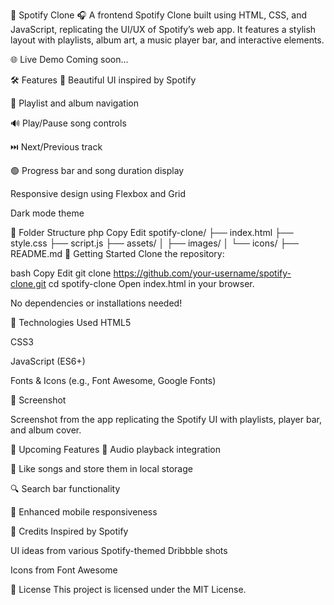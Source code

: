 🎵 Spotify Clone 🎧
A frontend Spotify Clone built using HTML, CSS, and JavaScript, replicating the UI/UX of Spotify’s web app. It features a stylish layout with playlists, album art, a music player bar, and interactive elements.


🌐 Live Demo
Coming soon...

🛠️ Features
🎨 Beautiful UI inspired by Spotify

📁 Playlist and album navigation

🔊 Play/Pause song controls

⏭️ Next/Previous track

🟢 Progress bar and song duration display

Responsive design using Flexbox and Grid

Dark mode theme

📂 Folder Structure
php
Copy
Edit
spotify-clone/
├── index.html
├── style.css
├── script.js
├── assets/
│   ├── images/
│   └── icons/
├── README.md
🚀 Getting Started
Clone the repository:

bash
Copy
Edit
git clone https://github.com/your-username/spotify-clone.git
cd spotify-clone
Open index.html in your browser.

No dependencies or installations needed!

🧰 Technologies Used
HTML5

CSS3

JavaScript (ES6+)

Fonts & Icons (e.g., Font Awesome, Google Fonts)

📸 Screenshot

Screenshot from the app replicating the Spotify UI with playlists, player bar, and album cover.

🎯 Upcoming Features
🎵 Audio playback integration

💚 Like songs and store them in local storage

🔍 Search bar functionality

📱 Enhanced mobile responsiveness

🙌 Credits
Inspired by Spotify

UI ideas from various Spotify-themed Dribbble shots

Icons from Font Awesome

📄 License
This project is licensed under the MIT License.
